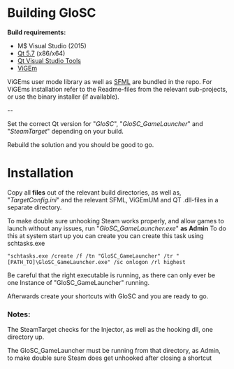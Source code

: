 # Building GloSC

**Build requirements:**
- M$ Visual Studio (2015)
- [Qt 5.7](http://info.qt.io/download-qt-for-application-development) (x86/x64)
- [Qt Visual Studio Tools](https://marketplace.visualstudio.com/items?itemName=TheQtCompany.QtVisualStudioTools)
- [ViGEm](https://github.com/nefarius/ViGEm)

ViGEms user mode library as well as [SFML](http://sfml-dev.org) are bundled in the repo.
For ViGEms installation refer to the Readme-files from the relevant sub-projects, or use the binary installer (if available).

--

Set the correct Qt version for "*GloSC*", "*GloSC_GameLauncher*" and "*SteamTarget*" depending on your build.

Rebuild the solution and you should be good to go.

# Installation

Copy all **files** out of the relevant build directories, as well as, "*TargetConfig.ini*" and the relevant SFML, ViGEmUM and QT .dll-files in a separate directory.

To make double sure unhooking Steam works properly, and allow games to launch without any issues, run "*GloSC_GameLauncher.exe*" **as Admin**
To do this at system start up you can create you can create this task using schtasks.exe
```
"schtasks.exe /create /f /tn "GloSC_GameLauncher" /tr "[PATH_TO]\GloSC_GameLauncher.exe" /sc onlogon /rl highest
```
Be careful that the right executable is running, as there can only ever be one Instance of "GloSC_GameLauncher" running.

Afterwards create your shortcuts with GloSC and you are ready to go.

### Notes:

The SteamTarget checks for the Injector, as well as the hooking dll, one directory up.

The GloSC_GameLauncher must be running from that directory, as Admin, to make double sure Steam does get unhooked after closing a shortcut

